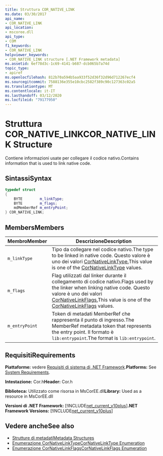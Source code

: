 ```yaml
---
title: Struttura COR_NATIVE_LINK
ms.date: 03/30/2017
api_name:
- COR_NATIVE_LINK
api_location:
- mscoree.dll
api_type:
- COM
f1_keywords:
- COR_NATIVE_LINK
helpviewer_keywords:
- COR_NATIVE_LINK structure [.NET Framework metadata]
ms.assetid: 6ef78d3c-1c69-4141-b687-dcb065b7a74d
topic_type:
- apiref
ms.openlocfilehash: 812b70a594b5aa933f52d36f32d96d712267ecf4
ms.sourcegitcommit: 7588136e355e10cbc2582f389c90c127363c02a5
ms.translationtype: MT
ms.contentlocale: it-IT
ms.lasthandoff: 03/12/2020
ms.locfileid: "79177950"
---
```

# <a name="cor_native_link-structure"></a><span data-ttu-id="2d1bf-102">Struttura COR_NATIVE_LINK</span><span class="sxs-lookup"><span data-stu-id="2d1bf-102">COR_NATIVE_LINK Structure</span></span>
<span data-ttu-id="2d1bf-103">Contiene informazioni usate per collegare il codice nativo.</span><span class="sxs-lookup"><span data-stu-id="2d1bf-103">Contains information that is used to link native code.</span></span>  
  
## <a name="syntax"></a><span data-ttu-id="2d1bf-104">Sintassi</span><span class="sxs-lookup"><span data-stu-id="2d1bf-104">Syntax</span></span>  
  
```cpp  
typedef struct
{  
    BYTE        m_linkType;  
    BYTE        m_flags;  
    mdMemberRef m_entryPoint;  
} COR_NATIVE_LINK;  
```  
  
## <a name="members"></a><span data-ttu-id="2d1bf-105">Members</span><span class="sxs-lookup"><span data-stu-id="2d1bf-105">Members</span></span>  
  
|<span data-ttu-id="2d1bf-106">Membro</span><span class="sxs-lookup"><span data-stu-id="2d1bf-106">Member</span></span>|<span data-ttu-id="2d1bf-107">Descrizione</span><span class="sxs-lookup"><span data-stu-id="2d1bf-107">Description</span></span>|  
|------------|-----------------|  
|`m_linkType`|<span data-ttu-id="2d1bf-108">Tipo da collegare nel codice nativo.</span><span class="sxs-lookup"><span data-stu-id="2d1bf-108">The type to be linked in native code.</span></span> <span data-ttu-id="2d1bf-109">Questo valore è uno dei valori [CorNativeLinkType.](../../../../docs/framework/unmanaged-api/metadata/cornativelinktype-enumeration.md)</span><span class="sxs-lookup"><span data-stu-id="2d1bf-109">This value is one of the [CorNativeLinkType](../../../../docs/framework/unmanaged-api/metadata/cornativelinktype-enumeration.md) values.</span></span>|  
|`m_flags`|<span data-ttu-id="2d1bf-110">Flag utilizzati dal linker durante il collegamento di codice nativo.</span><span class="sxs-lookup"><span data-stu-id="2d1bf-110">Flags used by the linker when linking native code.</span></span> <span data-ttu-id="2d1bf-111">Questo valore è uno dei valori [CorNativeLinkFlags.](../../../../docs/framework/unmanaged-api/metadata/cornativelinkflags-enumeration.md)</span><span class="sxs-lookup"><span data-stu-id="2d1bf-111">This value is one of the [CorNativeLinkFlags](../../../../docs/framework/unmanaged-api/metadata/cornativelinkflags-enumeration.md) values.</span></span>|  
|`m_entryPoint`|<span data-ttu-id="2d1bf-112">Token di metadati MemberRef che rappresenta il punto di ingresso.</span><span class="sxs-lookup"><span data-stu-id="2d1bf-112">The MemberRef metadata token that represents the entry point.</span></span> <span data-ttu-id="2d1bf-113">Il formato è `lib:entrypoint`.</span><span class="sxs-lookup"><span data-stu-id="2d1bf-113">The format is `lib:entrypoint`.</span></span>|  
  
## <a name="requirements"></a><span data-ttu-id="2d1bf-114">Requisiti</span><span class="sxs-lookup"><span data-stu-id="2d1bf-114">Requirements</span></span>  
 <span data-ttu-id="2d1bf-115">**Piattaforme:** vedere [Requisiti di sistema di .NET Framework](../../../../docs/framework/get-started/system-requirements.md).</span><span class="sxs-lookup"><span data-stu-id="2d1bf-115">**Platforms:** See [System Requirements](../../../../docs/framework/get-started/system-requirements.md).</span></span>  
  
 <span data-ttu-id="2d1bf-116">**Intestazione:** Cor.h</span><span class="sxs-lookup"><span data-stu-id="2d1bf-116">**Header:** Cor.h</span></span>  
  
 <span data-ttu-id="2d1bf-117">**Biblioteca:** Utilizzato come risorsa in MsCorEE.dll</span><span class="sxs-lookup"><span data-stu-id="2d1bf-117">**Library:** Used as a resource in MsCorEE.dll</span></span>  
  
 <span data-ttu-id="2d1bf-118">**Versioni di .NET Framework:** [!INCLUDE[net_current_v10plus](../../../../includes/net-current-v10plus-md.md)]</span><span class="sxs-lookup"><span data-stu-id="2d1bf-118">**.NET Framework Versions:** [!INCLUDE[net_current_v10plus](../../../../includes/net-current-v10plus-md.md)]</span></span>  
  
## <a name="see-also"></a><span data-ttu-id="2d1bf-119">Vedere anche</span><span class="sxs-lookup"><span data-stu-id="2d1bf-119">See also</span></span>

- [<span data-ttu-id="2d1bf-120">Strutture di metadati</span><span class="sxs-lookup"><span data-stu-id="2d1bf-120">Metadata Structures</span></span>](../../../../docs/framework/unmanaged-api/metadata/metadata-structures.md)
- [<span data-ttu-id="2d1bf-121">Enumerazione CorNativeLinkType</span><span class="sxs-lookup"><span data-stu-id="2d1bf-121">CorNativeLinkType Enumeration</span></span>](../../../../docs/framework/unmanaged-api/metadata/cornativelinktype-enumeration.md)
- [<span data-ttu-id="2d1bf-122">Enumerazione CorNativeLinkFlags</span><span class="sxs-lookup"><span data-stu-id="2d1bf-122">CorNativeLinkFlags Enumeration</span></span>](../../../../docs/framework/unmanaged-api/metadata/cornativelinkflags-enumeration.md)

